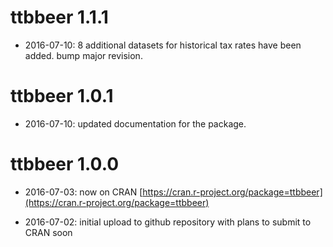 # ttbbeer 1.1.1 

* 2016-07-10: 8 additional datasets for historical tax rates have been added. bump major revision.

# ttbbeer 1.0.1

* 2016-07-10: updated documentation for the package.

# ttbbeer 1.0.0

* 2016-07-03: now on CRAN [https://cran.r-project.org/package=ttbbeer](https://cran.r-project.org/package=ttbbeer)

* 2016-07-02: initial upload to github repository with plans to submit to CRAN soon



